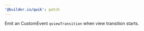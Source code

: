 ```yaml
---
'@builder.io/qwik': patch
---
```


Emit an CustomEvent `qviewTransition` when view transition starts.
